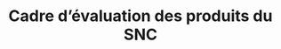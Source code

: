 ---
title: Cadre d’évaluation des produits du SNC
translationKey: evaluation-framework
phase: live
description: >-
  Un aperçu de la façon dont le SNC évalue les produits et de la façon dont ils sont livrés.
contact:
  - email: ross.ferguson@tbs-sct.gc.ca
    name: Ross Ferguson
phase: live
status: in-flight
links:
  - name: Documentation
    url: "/outils-et-ressources/cadre-devaluation/"
---